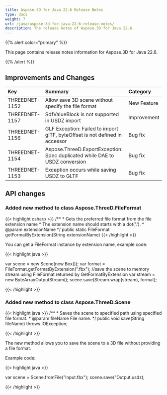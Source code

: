 ```yaml
---
title: Aspose.3D for Java 22.6 Release Notes
type: docs
weight: 7
url: /java/aspose-3d-for-java-22-6-release-notes/
description: The release notes of Aspose.3D for Java 22.6.
---
```


{{% alert color="primary" %}}

This page contains release notes information for Aspose.3D for Java 22.6.

{{% /alert %}}
## **Improvements and Changes**

|**Key**|**Summary**|**Category**|
| :- | :- | :- |
| THREEDNET-1152 | Allow save 3D scene without specify the file format | New Feature |
| THREEDNET-1157 | SdfValueBlock is not supported in USDZ import | Improvement |
| THREEDNET-1156 | GLF Exception: Failed to import glTF, byteOffset is not defined in accessor | Bug fix |
| THREEDNET-1154 | Aspose.ThreeD.ExportException: Spec duplicated while DAE to USDZ conversion | Bug fix |
| THREEDNET-1153 | Exception occurs while saving USDZ to GLTF | Bug fix |



## API changes ##

### Added new method to class Aspose.ThreeD.FileFormat

{{< highlight csharp >}}
    /**
     * Gets the preferred file format from the file extension name
     * The extension name should starts with a dot('.').
     * @param extensionName 
     */
    public static FileFormat getFormatByExtension(String extensionName)
{{< /highlight >}}

You can get a FileFormat instance by extension name, example code:

{{< highlight java >}}

var scene = new Scene(new Box());
var format = FileFormat.getFormatByExtension(".fbx");
//save the scene to memory stream using FileFormat returned by GetFormatByExtension
var stream = new ByteArrayOutputStream();
scene.save(Stream.wrap(stream), format);

{{< /highlight >}}



### Added new method to class Aspose.ThreeD.Scene

{{< highlight java >}}
    /**
     * Saves the scene to specified path using specified file format.
     * @param fileName File name.
     */
    public void save(String fileName)
        throws IOException;

{{< /highlight >}}

The new method allows you to save the scene to a 3D file without providing a file format.

Example code:

{{< highlight java >}}

var scene = Scene.fromFile("Input.fbx");
scene.save("Output.usdz);

{{< /highlight >}}
